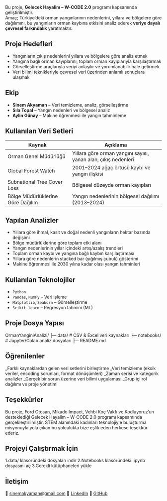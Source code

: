 
Bu proje, **Gelecek Hayalim – W-CODE 2.0** programı kapsamında geliştirilmiştir.  
Amaç; Türkiye’deki orman yangınlarının nedenlerini, yıllara ve bölgelere göre dağılımını, bu yangınların orman kaybına etkisini analiz ederek **veriye dayalı çevresel farkındalık** yaratmaktır.

## Proje Hedefleri

- Yangınların çıkış nedenlerini yıllara ve bölgelere göre analiz etmek  
- Yangına bağlı orman kayıplarını, toplam orman kayıplarıyla karşılaştırmak  
- Görselleştirme araçlarıyla veriyi anlaşılır ve yorumlanabilir hale getirmek  
- Veri bilimi teknikleriyle çevresel veri üzerinden anlamlı sonuçlara ulaşmak  

## Ekip

- **Sinem Akyaman** – Veri temizleme, analiz, görselleştirme  
- **Sıla Topal** – Yangın nedenleri ve bölgesel analiz  
- **Aylin Günay** – Makine öğrenmesi ile yangın tahminleme  

##  Kullanılan Veri Setleri

| Kaynak | Açıklama |
|--------|---------|
| Orman Genel Müdürlüğü | Yıllara göre orman yangını sayısı, yanan alan, çıkış nedenleri |
| Global Forest Watch | 2001–2024 ağaç örtüsü kaybı ve yangın ilişkisi |
| Subnational Tree Cover Loss | Bölgesel düzeyde orman kayıpları |
| Bölge Müdürlüklerine Göre Dağılım | Yangın nedenlerinin bölgesel dağılımı (2013–2024) |

## Yapılan Analizler

- Yıllara göre ihmal, kasıt ve doğal nedenli yangınların hektar bazında değişimi
- Bölge müdürlüklerine göre toplam etki alanı
- Yangın nedenlerinin yıllar içindeki artış/azalış trendleri
- Toplam orman kaybı ve yangına bağlı kaybın karşılaştırması
- Yıllara göre nedenlerin stacked bar (yığılmış çubuk) gösterimi
- Makine öğrenmesi ile 2030 yılına kadar olası yangın tahminleri

## Kullanılan Teknolojiler

- `Python`
- `Pandas`, `NumPy` – Veri işleme
- `Matplotlib`, `Seaborn` – Görselleştirme
- `Scikit-learn` – Regresyon tahmini (ML)

## Proje Dosya Yapısı

 OrmanYanginiAnalizi/
├─ data/                # CSV & Excel veri kaynakları
├─ notebooks/           # Jupyter/Colab analiz dosyaları
├─ README.md

 ## Öğrenilenler
_Farklı kaynaklardan gelen veri setlerini birleştirme
_Veri temizleme (eksik veriler, encoding sorunları, format dönüşümleri)
_Zaman serisi ve kategorik analizler
_Gerçek bir sorun üzerine veri bilimi uygulaması
_Grup içi rol dağılımı ve proje yönetimi

## Teşekkürler
Bu proje, Ford Otosan, Mikado Impact, Vehbi Koç Vakfı ve Kodluyoruz’un desteklediği Gelecek Hayalim – W-CODE 2.0 programı kapsamında gerçekleştirilmiştir.
STEM alanındaki kadınları teknolojiyle buluşturma misyonuyla yola çıkan bu yolculukta bize eşlik eden herkese teşekkür ederiz.

## Projeyi Çalıştırmak İçin
1.data/ klasöründeki dosyaları indir
2.Notebooks klasöründeki .ipynb dosyasını aç
3.Gerekli kütüphaneleri yükle


## İletişim
📧 sinemakyaman@gmail.com
📌 [LinkedIn](www.linkedin.com/in/sinemakyaman)
📌 [GitHub](https://github.com/Sinemakyaman)